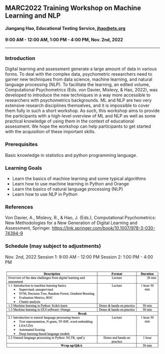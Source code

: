 ## MARC2022 Training Workshop on Machine Learning and NLP 

#### Jiangang Hao, Educational Testing Service, <jhao@ets.org>
#### 9:00 AM - 12:00 AM, 1:00 PM - 4:00 PM, Nov. 2nd, 2022

-----


### Introduction

Digital learning and assessment generate a large amount of data in various forms. To deal with the complex data,
psychometric researchers need to garner new techniques from data science, machine learning, and natural
language processing (NLP). To facilitate the learning, an edited volume, Computational Psychometrics (Eds. von
Davier, Mislevy, & Hao, 2022), was developed to introduce the new techniques in a way more accessible to
researchers with psychometrics backgrounds. ML and NLP are two very extensive research disciplines
themselves, and it is impossible to cover them fully in such a short workshop. As such, this workshop aims to
provide the participants with a high-level overview of ML and NLP as well as some practical knowledge of using
them in the context of educational assessment. We hope the workshop can help participants to get started with the
acquisition of these important skills.


### Prerequisites

Basic knowledge in statistics and python programming language. 


### Learning Goals
* Learn the basics of machine learning and some typical algorithms
* Learn how to use machine learning in Python and Orange
* Learn the basics of natural language processing (NLP)
* Learn how to use NLP in Python

### References

Von Davier, A., Mislevy, R., & Hao, J. (Eds.), Computational Psychometrics: New Methodologies for a New
Generation of Digital Learning and Assessment, Springer. <https://link.springer.com/book/10.1007/978-3-030-74394-9>


### Schedule (may subject to adjustments)
Nov. 2nd, 2022
Session 1: 9:00 AM - 12:00 PM
Session 2: 1:00 PM - 4:00 PM

<img src="schedule2022.png" alt="drawing1" width="1000"/>